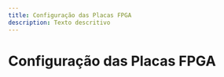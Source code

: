 ```yaml
---
title: Configuração das Placas FPGA
description: Texto descritivo
---
```


# Configuração das Placas FPGA
